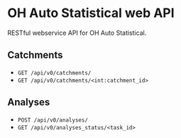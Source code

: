 OH Auto Statistical web API
===========================

RESTful webservice API for OH Auto Statistical.

Catchments
----------

 - `GET /api/v0/catchments/`
 - `GET /api/v0/catchments/<int:catchment_id>`

Analyses
--------

 - `POST /api/v0/analyses/`
 - `GET /api/v0/analyses_status/<task_id>`
